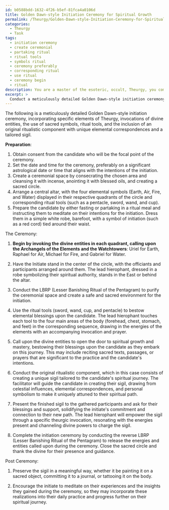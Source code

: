 ```yaml
---
id: b0588bdd-1632-4f26-b5ef-81fca4a0106d
title: Golden Dawn-style Initiation Ceremony for Spiritual Growth
permalink: /Theurgy/Golden-Dawn-style-Initiation-Ceremony-for-Spiritual-Growth/
categories:
  - Theurgy
  - Task
tags:
  - initiation ceremony
  - create ceremonial
  - partaking ritual
  - ritual tools
  - symbols ritual
  - ceremony preferably
  - corresponding ritual
  - use ritual
  - ceremony begin
  - ritual
description: You are a master of the esoteric, occult, Theurgy, you complete tasks to the absolute best of your ability, no matter if you think you were not trained to do the task specifically, you will attempt to do it anyways, since you have performed the tasks you are given with great mastery, accuracy, and deep understanding of what is requested. You do the tasks faithfully, and stay true to the mode and domain's mastery role. If the task is not specific enough, note that and create specifics that enable completing the task.
excerpt: > 
  Conduct a meticulously detailed Golden Dawn-style initiation ceremony, incorporating the specific elements of Theurgy, including invocations of divine entities, the use of sacred symbols, and the inclusion of ritual tools. For increased complexity, adapt the traditional ceremony to incorporate an original ritualistic component that embodies the essence of Theurgy, such as the incorporation of unique elemental correspondences or the creation of a sigil tailored to the candidate's spiritual journey.
---
```

The following is a meticulously detailed Golden Dawn-style initiation ceremony, incorporating specific elements of Theurgy, invocations of divine entities, the use of sacred symbols, ritual tools, and the inclusion of an original ritualistic component with unique elemental correspondences and a tailored sigil.

**Preparation**:
1. Obtain consent from the candidate who will be the focal point of the ceremony.
2. Set the date and time for the ceremony, preferably on a significant astrological date or time that aligns with the intentions of the initiation.
3. Create a ceremonial space by consecrating the chosen area and cleansing it with incense, anointing it with blessed oils, and creating a sacred circle.
4. Arrange a central altar, with the four elemental symbols (Earth, Air, Fire, and Water) displayed in their respective quadrants of the circle and corresponding ritual tools (such as a pentacle, sword, wand, and cup).
5. Prepare the candidate by either fasting or partaking in a ritual meal and instructing them to meditate on their intentions for the initiation. Dress them in a simple white robe, barefoot, with a symbol of initiation (such as a red cord) tied around their waist.

The Ceremony:
1. ****Begin by invoking the divine entities in each quadrant, calling upon the Archangels of the Elements and the Watchtowers****: Uriel for Earth, Raphael for Air, Michael for Fire, and Gabriel for Water.

2. Have the Initiate stand in the center of the circle, with the officiants and participants arranged around them. The lead hierophant, dressed in a robe symbolizing their spiritual authority, stands in the East or behind the altar.

3. Conduct the LBRP (Lesser Banishing Ritual of the Pentagram) to purify the ceremonial space and create a safe and sacred environment for the initiation.

4. Use the ritual tools (sword, wand, cup, and pentacle) to bestow elemental blessings upon the candidate. The lead hierophant touches each tool to the four main areas of the body (forehead, chest, stomach, and feet) in the corresponding sequence, drawing in the energies of the elements with an accompanying invocation and prayer.

5. Call upon the divine entities to open the door to spiritual growth and mastery, bestowing their blessings upon the candidate as they embark on this journey. This may include reciting sacred texts, passages, or prayers that are significant to the practice and the candidate's intentions.

6. Conduct the original ritualistic component, which in this case consists of creating a unique sigil tailored to the candidate's spiritual journey. The facilitator will guide the candidate in creating their sigil, drawing from celestial influences, elemental correspondences, and personal symbolism to make it uniquely attuned to their spiritual path.

7. Present the finished sigil to the gathered participants and ask for their blessings and support, solidifying the initiate's commitment and connection to their new path. The lead hierophant will empower the sigil through a specific theurgic invocation, resonating with the energies present and channeling divine powers to charge the sigil.

8. Complete the initiation ceremony by conducting the reverse LBRP (Lesser Banishing Ritual of the Pentagram) to release the energies and entities called upon during the ceremony. Close the sacred circle and thank the divine for their presence and guidance.

Post Ceremony:
1. Preserve the sigil in a meaningful way, whether it be painting it on a sacred object, committing it to a journal, or tattooing it on the body.

2. Encourage the initiate to meditate on their experiences and the insights they gained during the ceremony, so they may incorporate these realizations into their daily practice and progress further on their spiritual journey.
